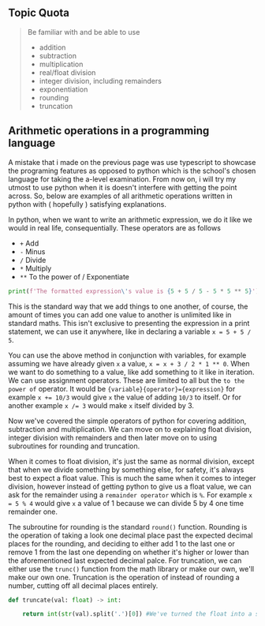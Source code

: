 ## Topic Quota

> Be familiar with and be able to use
> * addition
> * subtraction
> * multiplication
> * real/float division
> * integer division, including remainders
> * exponentiation
> * rounding
> * truncation

## Arithmetic operations in a programming language

A mistake that i made on the previous page was use typescript to showcase the programing features as opposed to python which is the school's chosen language for taking the a-level examination. From now on, i will try my utmost to use python when it is doesn't interfere with getting the point across. So, below are examples of all arithmetic operations written in python with ( hopefully ) satisfying explanations.

In python, when we want to write an arithmetic expression, we do it like we would in real life, consequentially. These operators are as follows
* `+` Add
* `-` Minus
* `/` Divide
* `*` Multiply
* `**` To the power of / Exponentiate

```python
print(f'The formatted expression\'s value is {5 + 5 / 5 - 5 * 5 ** 5}')
```
This is the standard way that we add things to one another, of course, the amount of times you can add one value to another is unlimited like in standard maths. This isn't exclusive to presenting the expression in a print statement, we can use it anywhere, like in declaring a variable `x = 5 + 5 / 5`. 

You can use the above method in conjunction with variables, for example assuming we have already given `x` a value, `x = x + 3 / 2 * 1 ** 0`. When we want to do something to a value, like add something to it like in iteration. We can use assignment operators. These are limited to all but the `to the power of` operator. It would be `{variable}{operator}={expression}` for example `x += 10/3` would give `x` the value of adding `10/3` to itself. Or for another example `x /= 3` would  make `x` itself divided by 3.

Now we've covered the simple operators of python for covering addition, subtraction and multiplication. We can move on to explaining float division, integer division with remainders and then later move on to using subroutines for rounding and truncation.

When it comes to float division, it's just the same as normal division, except that when we divide something by something else, for safety, it's always best to expect a float value. This is much the same when it comes to integer division, however instead of getting python to give us a float value, we can ask for the remainder using a `remainder operator` which is `%`. For example `x = 5 % 4` would give `x` a value of 1 because we can divide 5 by 4 one time remainder one.

The subroutine for rounding is the standard `round()` function. Rounding is the operation of taking a look one decimal place past the expected decimal places for the rounding, and deciding to either add 1 to the last one or remove 1 from the last one depending on whether it's higher or lower than the aforementioned last expected decimal palce. For truncation, we can either use the `trunc()` function from the math library or make our own, we'll make our own one. Truncation is the operation of instead of rounding a number, cutting off all decimal places entirely.

```python
def truncate(val: float) -> int:

    return int(str(val).split('.')[0]) #We've turned the float into a string and then split that string by the decimal place. We've taken the first array item from that new list and turned it into a string
```